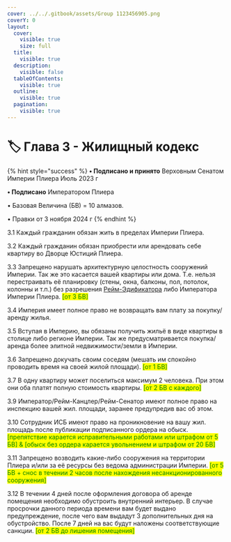```yaml
---
cover: ../../.gitbook/assets/Group 1123456905.png
coverY: 0
layout:
  cover:
    visible: true
    size: full
  title:
    visible: true
  description:
    visible: false
  tableOfContents:
    visible: true
  outline:
    visible: true
  pagination:
    visible: true
---
```


# 🏷️ Глава 3 - Жилищный кодекс

{% hint style="success" %}
**•  Подписано и принято** Верховным Сенатом Империи Плиера Июль 2023 г

**•  Подписано** Императором Плиера

•  Базовая Величина (БВ) = 10 алмазов.

•  Правки от 3 ноября 2024 г
{% endhint %}

3.1  Каждый гражданин обязан жить в пределах Империи Плиера.

3.2  Каждый гражданин обязан приобрести или арендовать себе квартиру во Дворце Юстиций Плиера.

3.3  Запрещено нарушать архитектурную целостность сооружений Империи. Так же это касается вашей квартиры или дома. Т.е. нельзя перестраивать её планировку (стены, окна, балконы, пол, потолок, колонны и т.п.) без разрешения [Рейм-Эдификатора](../../wiki/hierarchy.md) либо Императора Империи Плиера. <mark style="color:green;">\[от 3 БВ]</mark>

3.4  Империя имеет полное право не возвращать вам плату за покупку/аренду жилья.

3.5  Вступая в Империю, вы обязаны получить жильё в виде квартиры в столице либо регионе Империи. Так же предусматривается покупка/аренда более элитной недвижимости/земли в Империи.

3.6  Запрещено докучать своим соседям (мешать им спокойно проводить время на своей жилой площади). <mark style="color:green;">\[от 1 БВ]</mark>

3.7  В одну квартиру может поселиться максимум 2 человека. При этом они оба платят полную стоимость квартиры. <mark style="color:green;">\[от 2 БВ с каждого]</mark>

3.9  Император/Рейм-Канцлер/Рейм-Сенатор имеют полное право на инспекцию вашей жил. площади, заранее предупредив вас об этом.

3.10  Сотрудник ИСБ имеют право на проникновение на вашу жил. площадь после публикации подписанного ордера на обыск. <mark style="color:green;">\[препятствие карается исправительными работами или штрафом от 5 БВ] & \[обыск без ордера карается увольнением и штрафом от 20 БВ]</mark>

3.11  Запрещено возводить какие-либо сооружения на территории Плиера и/или за её ресурсы без ведома администрации Империи. <mark style="color:green;">\[от 5 БВ + снос в течении 2 часов после нахождения несанкционированного сооружения]</mark>

3.12  В течении 4 дней после оформления договора об аренде помещения необходимо обустроить внутренний интерьер. В случае просрочки данного периода времени вам будет выдано предупреждение, после чего вам выдадут 3 дополнительных дня на обустройство. После 7 дней на вас будут наложены соответствующие санкции. <mark style="color:green;">\[от 2 БВ до лишения помещения]</mark>
